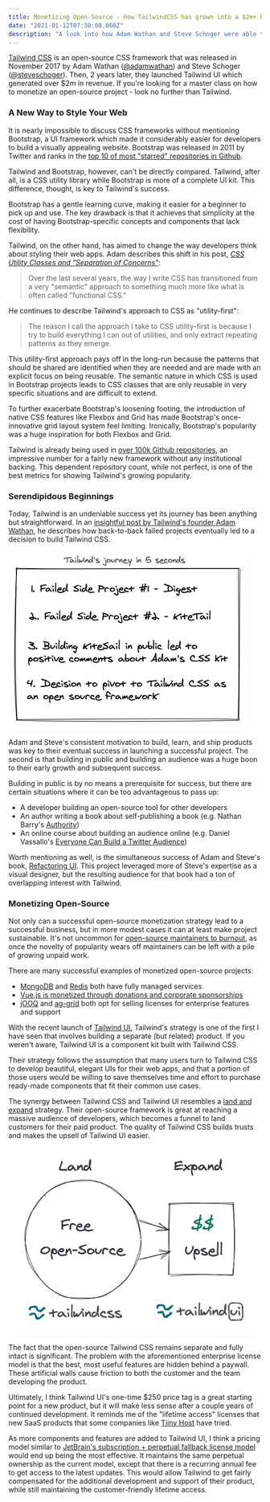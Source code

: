 ```yaml
---
title: Monetizing Open-Source - How TailwindCSS has grown into a $2m+ business
date: "2021-01-12T07:30:00.000Z"
description: "A look into how Adam Wathan and Steve Schoger were able to turn a popular open-source framework into a profitable business"
---
```


[Tailwind CSS](https://tailwindcss.com/) is an open-source CSS framework that was released in November 2017 by Adam Wathan ([@adamwathan](https://twitter.com/adamwathan)) and Steve Schoger ([@steveschoger](https://twitter.com/steveschoger)). Then, 2 years later, they launched Tailwind UI which generated over $2m in revenue. If you're looking for a master class on how to monetize an open-source project - look no further than Tailwind.

### A New Way to Style Your Web

It is nearly impossible to discuss CSS frameworks without mentioning Bootstrap, a UI framework which made it considerably easier for developers to build a visually appealing website. Bootstrap was released in 2011 by Twitter and ranks in the [top 10 of most "starred" repositories in Github](https://github.com/search?o=desc&q=stars%3A>1&s=stars&type=Repositories).

Tailwind and Bootstrap, however, can't be directly compared. Tailwind, after all, is a CSS utility library while Bootstrap is more of a complete UI kit. This difference, thought, is key to Tailwind's success.

Bootstrap has a gentle learning curve, making it easier for a beginner to pick up and use. The key drawback is that it achieves that simplicity at the cost of having Bootstrap-specific concepts and components that lack flexibility.

Tailwind, on the other hand, has aimed to change the way developers think about styling their web apps. Adam describes this shift in his post, [*CSS Utility Classes and "Separation of Concerns"*](https://adamwathan.me/css-utility-classes-and-separation-of-concerns/):

> Over the last several years, the way I write CSS has transitioned from a very "semantic" approach to something much more like what is often called "functional CSS."

He continues to describe Tailwind's approach to CSS as "utility-first":

> The reason I call the approach I take to CSS utility-first is because I try to build everything I can out of utilities, and only extract repeating patterns as they emerge.

This utility-first approach pays off in the long-run because the patterns that should be shared are identified when they are needed and are made with an explicit focus on being reusable. The semantic nature in which CSS is used in Bootstrap projects leads to CSS classes that are only reusable in very specific situations and are difficult to extend.

To further exacerbate Bootstrap's loosening footing, the introduction of native CSS features like Flexbox and Grid has made Bootstrap's once-innovative grid layout system feel limiting. Ironically, Bootstrap's popularity was a huge inspiration for both Flexbox and Grid.

Tailwind is already being used in [over 100k Github repositories](https://github.com/tailwindlabs/tailwindcss/network/dependents), an impressive number for a fairly new framework without any institutional backing. This dependent repository count, while not perfect, is one of the best metrics for showing Tailwind's growing popularity.

### Serendipidous Beginnings

Today, Tailwind is an undeniable success yet its journey has been anything but straightforward. In an [insightful post by Tailwind's founder Adam Wathan](https://adamwathan.me/tailwindcss-from-side-project-byproduct-to-multi-mullion-dollar-business/), he describes how back-to-back failed projects eventually led to a decision to build Tailwind CSS.

![Tailwind's journey in 5 seconds](./Tailwind_5_sec_journey.png)

Adam and Steve's consistent motivation to build, learn, and ship products was key to their eventual success in launching a successful project. The second is that building in public and building an audience was a huge boon to their early growth and subsequent success.

Building in public is by no means a prerequisite for success, but there are certain situations where it can be too advantageous to pass up:

- A developer building an open-source tool for other developers
- An author writing a book about self-publishing a book (e.g. Nathan Barry's [Authority](https://nathanbarry.com/authority/))
- An online course about building an audience online (e.g. Daniel Vassallo's [Everyone Can Build a Twitter Audience](https://gumroad.com/l/twitter-audience))

Worth mentioning as well, is the simultaneous success of Adam and Steve's book, [Refactoring UI](https://refactoringui.com/book/). This project leveraged more of Steve's expertise as a visual designer, but the resulting audience for that book had a ton of overlapping interest with Tailwind.

### Monetizing Open-Source

Not only can a successful open-source monetization strategy lead to a successful business, but in more modest cases it can at least make project sustainable. It's not uncommon for [open-source maintainers to burnout](https://www.jeffgeerling.com/blog/2020/saying-no-burnout-open-source-maintainer), as once the novelty of popularity wears off maintainers can be left with a pile of growing unpaid work.

There are many successful examples of monetized open-source projects:

- [MongoDB](https://www.mongodb.com/pricing) and [Redis](https://redislabs.com/redis-enterprise-cloud/pricing/) both have fully managed services
- [Vue.js is monetized through donations and corporate sponsorships](https://www.indiehackers.com/podcast/078-evan-you-of-vue)
- [jOOQ](https://www.jooq.org/download/) and [ag-grid](https://www.ag-grid.com/license-pricing.php) both opt for selling licenses for enterprise features and support

With the recent launch of [Tailwind UI](https://tailwindui.com/components), Tailwind's strategy is one of the first I have seen that involves building a separate (but related) product. If you weren't aware, Tailwind UI is a component kit built with Tailwind CSS. 

Their strategy follows the assumption that many users turn to Tailwind CSS to develop beautiful, elegant UIs for their web apps, and that a portion of those users would be willing to save themselves time and effort to purchase ready-made components that fit their common use cases.

The synergy between Tailwind CSS and Tailwind UI resembles a [land and expand](https://saasx.com/2018/09/13/how-to-execute-a-saas-land-and-expand-strategy/) strategy. Their open-source framework is great at reaching a massive audience of developers, which becomes a funnel to land customers for their paid product. The quality of Tailwind CSS builds trusts and makes the upsell of Tailwind UI easier.

![Tailwind's land and expand strategy](./Tailwind_land_expand.png)

The fact that the open-source Tailwind CSS remains separate and fully intact is significant. The problem with the aforementioned enterprise license model is that the best, most useful features are hidden behind a paywall. These artificial walls cause friction to both the customer and the team developing the product.

Ultimately, I think Tailwind UI's one-time $250 price tag is a great starting point for a new product, but it will make less sense after a couple years of continued development. It reminds me of the "lifetime access" licenses that new SaaS products that some companies like [Tiiny Host](https://www.indiehackers.com/product/tiiny-host) have tried.

As more components and features are added to Tailwind UI, I think a pricing model similar to [JetBrain's subscription + perpetual fallback license model](https://sales.jetbrains.com/hc/en-gb/articles/206544679-What-is-our-licensing-model-) would end up being the most effective. It maintains the same perpetual ownership as the current model, except that there is a recurring annual fee to get access to the latest updates. This would allow Tailwind to get fairly compensated for the additional development and support of their product, while still maintaining the customer-friendly lifetime access.